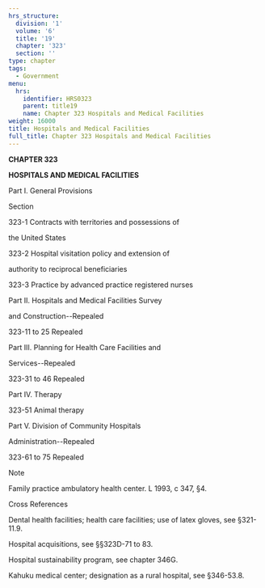 ```yaml
---
hrs_structure:
  division: '1'
  volume: '6'
  title: '19'
  chapter: '323'
  section: ''
type: chapter
tags:
  - Government
menu:
  hrs:
    identifier: HRS0323
    parent: title19
    name: Chapter 323 Hospitals and Medical Facilities
weight: 16000
title: Hospitals and Medical Facilities
full_title: Chapter 323 Hospitals and Medical Facilities
---
```

**CHAPTER 323**

**HOSPITALS AND MEDICAL FACILITIES**

Part I. General Provisions

Section

323-1 Contracts with territories and possessions of

the United States

323-2 Hospital visitation policy and extension of

authority to reciprocal beneficiaries

323-3 Practice by advanced practice registered nurses

Part II. Hospitals and Medical Facilities Survey

and Construction--Repealed

323-11 to 25 Repealed

Part III. Planning for Health Care Facilities and

Services--Repealed

323-31 to 46 Repealed

Part IV. Therapy

323-51 Animal therapy

Part V. Division of Community Hospitals

Administration--Repealed

323-61 to 75 Repealed

Note

Family practice ambulatory health center. L 1993, c 347, §4.

Cross References

Dental health facilities; health care facilities; use of latex gloves, see §321-11.9.

Hospital acquisitions, see §§323D-71 to 83.

Hospital sustainability program, see chapter 346G.

Kahuku medical center; designation as a rural hospital, see §346-53.8.